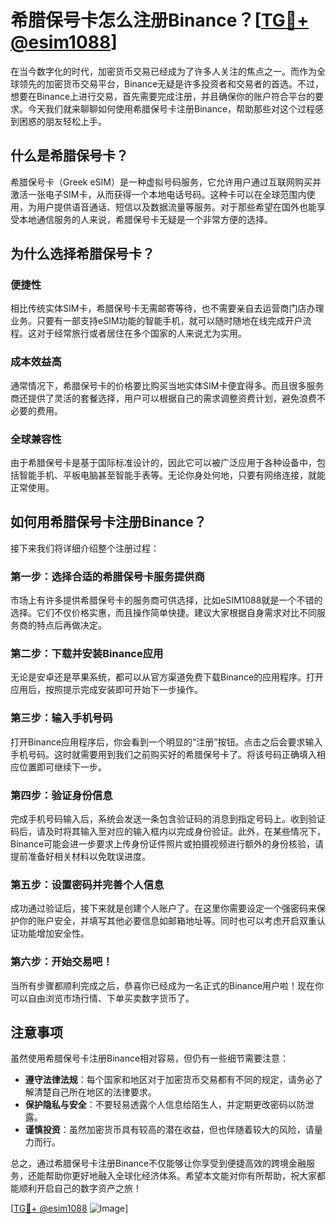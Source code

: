 # 希腊保号卡怎么注册Binance？[[TG💪+ @esim1088](https://t.me/s/esim1088)]

在当今数字化的时代，加密货币交易已经成为了许多人关注的焦点之一。而作为全球领先的加密货币交易平台，Binance无疑是许多投资者和交易者的首选。不过，想要在Binance上进行交易，首先需要完成注册，并且确保你的账户符合平台的要求。今天我们就来聊聊如何使用希腊保号卡注册Binance，帮助那些对这个过程感到困惑的朋友轻松上手。

## 什么是希腊保号卡？

希腊保号卡（Greek eSIM）是一种虚拟号码服务，它允许用户通过互联网购买并激活一张电子SIM卡，从而获得一个本地电话号码。这种卡可以在全球范围内使用，为用户提供语音通话、短信以及数据流量等服务。对于那些希望在国外也能享受本地通信服务的人来说，希腊保号卡无疑是一个非常方便的选择。

## 为什么选择希腊保号卡？

### 便捷性

相比传统实体SIM卡，希腊保号卡无需邮寄等待，也不需要亲自去运营商门店办理业务。只要有一部支持eSIM功能的智能手机，就可以随时随地在线完成开户流程。这对于经常旅行或者居住在多个国家的人来说尤为实用。

### 成本效益高

通常情况下，希腊保号卡的价格要比购买当地实体SIM卡便宜得多。而且很多服务商还提供了灵活的套餐选择，用户可以根据自己的需求调整资费计划，避免浪费不必要的费用。

### 全球兼容性

由于希腊保号卡是基于国际标准设计的，因此它可以被广泛应用于各种设备中，包括智能手机、平板电脑甚至智能手表等。无论你身处何地，只要有网络连接，就能正常使用。

## 如何用希腊保号卡注册Binance？

接下来我们将详细介绍整个注册过程：

### 第一步：选择合适的希腊保号卡服务提供商

市场上有许多提供希腊保号卡的服务商可供选择，比如eSIM1088就是一个不错的选择。它们不仅价格实惠，而且操作简单快捷。建议大家根据自身需求对比不同服务商的特点后再做决定。

### 第二步：下载并安装Binance应用

无论是安卓还是苹果系统，都可以从官方渠道免费下载Binance的应用程序。打开应用后，按照提示完成安装即可开始下一步操作。

### 第三步：输入手机号码

打开Binance应用程序后，你会看到一个明显的“注册”按钮。点击之后会要求输入手机号码。这时就需要用到我们之前购买好的希腊保号卡了。将该号码正确填入相应位置即可继续下一步。

### 第四步：验证身份信息

完成手机号码输入后，系统会发送一条包含验证码的消息到指定号码上。收到验证码后，请及时将其输入至对应的输入框内以完成身份验证。此外，在某些情况下，Binance可能会进一步要求上传身份证件照片或拍摄视频进行额外的身份核验，请提前准备好相关材料以免耽误进度。

### 第五步：设置密码并完善个人信息

成功通过验证后，接下来就是创建个人账户了。在这里你需要设定一个强密码来保护你的账户安全，并填写其他必要信息如邮箱地址等。同时也可以考虑开启双重认证功能增加安全性。

### 第六步：开始交易吧！

当所有步骤都顺利完成之后，恭喜你已经成为一名正式的Binance用户啦！现在你可以自由浏览市场行情、下单买卖数字货币了。

## 注意事项

虽然使用希腊保号卡注册Binance相对容易，但仍有一些细节需要注意：

- **遵守法律法规**：每个国家和地区对于加密货币交易都有不同的规定，请务必了解清楚自己所在地区的法律要求。
- **保护隐私与安全**：不要轻易透露个人信息给陌生人，并定期更改密码以防泄露。
- **谨慎投资**：虽然加密货币具有较高的潜在收益，但也伴随着较大的风险，请量力而行。

总之，通过希腊保号卡注册Binance不仅能够让你享受到便捷高效的跨境金融服务，还能帮助你更好地融入全球化经济体系。希望本文能对你有所帮助，祝大家都能顺利开启自己的数字资产之旅！

[[TG💪+ @esim1088](https://t.me/s/esim1088) ![Image](https://i.postimg.cc/4NQfJmqS/Snipaste-2025-05-13-00-14-12.png)]